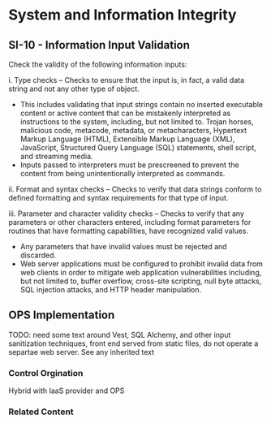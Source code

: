 # System and Information Integrity
## SI-10 - Information Input Validation

Check the validity of the following information inputs:

i. Type checks – Checks to ensure that the input is, in fact, a valid data string and not any other type of object.<br />
* This includes validating that input strings contain no inserted executable content or active content that can be mistakenly interpreted as instructions to the system, including, but not limited to. Trojan horses, malicious code, metacode, metadata, or metacharacters, Hypertext Markup Language (HTML), Extensible Markup Language (XML), JavaScript, Structured Query Language (SQL) statements, shell script, and streaming media.<br />
* Inputs passed to interpreters must be prescreened to prevent the content from being unintentionally interpreted as commands.

ii. Format and syntax checks – Checks to verify that data strings conform to defined formatting and syntax requirements for that type of input.

iii. Parameter and character validity checks – Checks to verify that any parameters or other characters entered, including format parameters for routines that have formatting capabilities, have recognized valid values.<br />
* Any parameters that have invalid values must be rejected and discarded.<br />
* Web server applications must be configured to prohibit invalid data from web clients in order to mitigate web application vulnerabilities including, but not limited to, buffer overflow, cross-site scripting, null byte attacks, SQL injection attacks, and HTTP header manipulation.

## OPS Implementation

TODO: need some text around Vest, SQL Alchemy, and other input sanitization techniques, front end served from static files, do not operate a separtae web server. See any inherited text

### Control Orgination

Hybrid with IaaS provider and OPS

### Related Content
